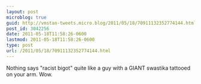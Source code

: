 ```yaml
---
layout: post
microblog: true
guid: http://vmstan-tweets.micro.blog/2011/05/18/70911132352774144.html
post_id: 3042256
date: 2011-05-18T11:58:26-0600
lastmod: 2011-05-18T11:58:26-0600
type: post
url: /2011/05/18/70911132352774144.html
---
```

Nothing says "racist bigot" quite like a guy with a GIANT swastika tattooed on your arm. Wow.
